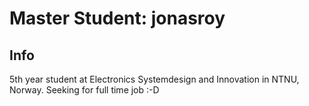 # Master Student: jonasroy 

## Info 

5th year student at Electronics Systemdesign and Innovation in NTNU, Norway. 
Seeking for full time job :-D